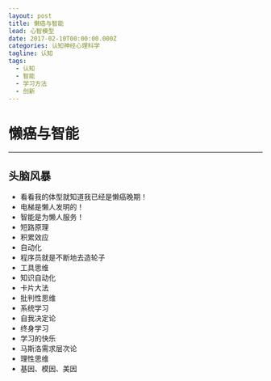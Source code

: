 ```yaml
---
layout: post
title: 懒癌与智能
lead: 心智模型
date: 2017-02-10T00:00:00.000Z
categories: 认知神经心理科学
tagline: 认知
tags:
  - 认知
  - 智能
  - 学习方法
  - 创新
---
```


# 懒癌与智能

---

## 头脑风暴

- 看看我的体型就知道我已经是懒癌晚期！
- 电梯是懒人发明的！
- 智能是为懒人服务！
- 短路原理
- 积累效应
- 自动化
- 程序员就是不断地去造轮子
- 工具思维
- 知识自动化
- 卡片大法
- 批判性思维
- 系统学习
- 自我决定论
- 终身学习
- 学习的快乐
- 马斯洛需求层次论
- 理性思维
- 基因、模因、美因



































